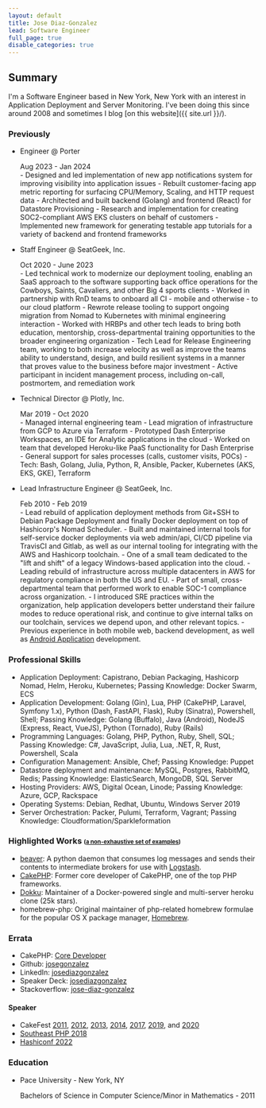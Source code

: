 ```yaml
---
layout: default
title: Jose Diaz-Gonzalez
lead: Software Engineer
full_page: true
disable_categories: true
---
```


## Summary

I'm a Software Engineer based in New York, New York with an interest in Application Deployment and Server Monitoring. I've been doing this since around 2008 and sometimes I blog [on this website]({{ site.url }}/).

### Previously

- Engineer @ Porter
  <div class="time-period">Aug 2023 - Jan 2024</div>
  - Designed and led implementation of new app notifications system for improving visibility into application issues
  - Rebuilt customer-facing app metric reporting for surfacing CPU/Memory, Scaling, and HTTP request data
  - Architected and built backend (Golang) and frontend (React) for Datastore Provisioning
  - Research and implementation for creating SOC2-compliant AWS EKS clusters on behalf of customers
  - Implemented new framework for generating testable app tutorials for a variety of backend and frontend frameworks

- Staff Engineer @ SeatGeek, Inc.
  <div class="time-period">Oct 2020 - June 2023</div>
  - Led technical work to modernize our deployment tooling, enabling an SaaS approach to the software supporting back office operations for the Cowboys, Saints, Cavaliers, and other Big 4 sports clients
  - Worked in partnership with RnD teams to onboard all CI - mobile and otherwise - to our cloud platform
  - Rewrote release tooling to support ongoing migration from Nomad to Kubernetes with minimal engineering interaction
  - Worked with HRBPs and other tech leads to bring both education, mentorship, cross-departmental training opportunities to the broader engineering organization
  - Tech Lead for Release Engineering team, working to both increase velocity as well as improve the teams ability to understand, design, and build resilient systems in a manner that proves value to the business before major investment
  - Active participant in incident management process, including on-call, postmortem, and remediation work

- Technical Director @ Plotly, Inc.
  <div class="time-period">Mar 2019 - Oct 2020</div>
  - Managed internal engineering team
  - Lead migration of infrastructure from GCP to Azure via Terraform
  - Prototyped Dash Enterprise Workspaces, an IDE for Analytic applications in the cloud
  - Worked on team that developed Heroku-like PaaS functionality for Dash Enterprise
  - General support for sales processes (calls, customer visits, POCs)
  - Tech: Bash, Golang, Julia, Python, R, Ansible, Packer, Kubernetes (AKS, EKS, GKE), Terraform

- Lead Infrastructure Engineer @ SeatGeek, Inc.
  <div class="time-period">Feb 2010 - Feb 2019</div>
  - Lead rebuild of application deployment methods from Git+SSH to Debian Package Deployment and finally Docker deployment on top of Hashicorp's Nomad Scheduler.
  - Built and maintained internal tools for self-service docker deployments via web admin/api, CI/CD pipeline via TravisCI and Gitlab, as well as our internal tooling for integrating with the AWS and Hashicorp toolchain.
  - One of a small team dedicated to the "lift and shift" of a legacy Windows-based application into the cloud.
  - Leading rebuild of infrastructure across multiple datacenters in AWS for regulatory compliance in both the US and EU.
  - Part of small, cross-departmental team that performed work to enable SOC-1 compliance across organization.
  - I introduced SRE practices within the organization, help application developers better understand their failure modes to reduce operational risk, and continue to give internal talks on our toolchain, services we depend upon, and other relevant topics.
  - Previous experience in both mobile web, backend development, as well as <a href="https://play.google.com/store/apps/details?id=com.seatgeek.android&hl=en">Android Application</a> development.

### Professional Skills

- Application Deployment: Capistrano, Debian Packaging, Hashicorp Nomad, Helm, Heroku, Kubernetes; Passing Knowledge: Docker Swarm, ECS
- Application Development: Golang (Gin), Lua, PHP (CakePHP, Laravel, Symfony 1.x), Python (Dash, FastAPI, Flask), Ruby (Sinatra), Powershell, Shell; Passing Knowledge: Golang (Buffalo), Java (Android), NodeJS (Express, React, VueJS), Python (Tornado), Ruby (Rails)
- Programming Languages: Golang, PHP, Python, Ruby, Shell, SQL; Passing Knowledge: C#, JavaScript, Julia, Lua, .NET, R, Rust, Powershell, Scala
- Configuration Management: Ansible, Chef; Passing Knowledge: Puppet
- Datastore deployment and maintenance: MySQL, Postgres, RabbitMQ, Redis; Passing Knowledge: ElasticSearch, MongoDB, SQL Server
- Hosting Providers: AWS, Digital Ocean, Linode; Passing Knowledge: Azure, GCP, Rackspace
- Operating Systems: Debian, Redhat, Ubuntu, Windows Server 2019
- Server Orchestration: Packer, Pulumi, Terraform, Vagrant; Passing Knowledge: Cloudformation/Sparkleformation

### Highlighted Works <small><small>(<a href="{{ site.url }}/open-source/">a non-exhaustive set of examples</a>)</small></small>

- [beaver](https://github.com/python-beaver/python-beaver): A python daemon that consumes log messages and sends their contents to intermediate brokers for use with [Logstash](http://logstash.net/).
- [CakePHP](https://github.com/cakephp/cakephp): Former core developer of CakePHP, one of the top PHP frameworks.
- [Dokku](https://github.com/dokku/dokku): Maintainer of a Docker-powered single and multi-server heroku clone (25k stars).
- homebrew-php: Original maintainer of php-related homebrew formulae for the popular OS X package manager, <a href="https://brew.sh/">Homebrew</a>.

### Errata

- CakePHP: <a target="_blank" href="https://cakephp.org/pages/team">Core Developer</a>
- Github: <a target="_blank" href="http://github.com/josegonzalez">josegonzalez</a>
- LinkedIn: <a target="_blank" href="http://www.linkedin.com/in/josediazgonzalez">josediazgonzalez</a>
- Speaker Deck: <a target="_blank" href="https://speakerdeck.com/josegonzalez">josediazgonzalez</a>
- Stackoverflow: <a target="_blank" href="http://stackoverflow.com/users/1515875/jose-diaz-gonzalez">jose-diaz-gonzalez</a>

#### Speaker

- CakeFest [2011](http://lanyrd.com/2011/cakefest/), [2012](http://lanyrd.com/2012/cakefest/), [2013](https://cakefest.org/archive/sanfrancisco-2013), [2014](https://cakefest.org/archive/madrid-2014), [2017](https://cakefest.org/archive/newyork-2017), [2019](https://cakefest.org/archive/tokyo-2019), and [2020](https://cakefest.org/archive/virtual-2020)
- [Southeast PHP 2018](https://speakerdeck.com/josegonzalez/12-factor-php-applications-the-remix-1)
- [Hashiconf 2022](https://youtu.be/PoZrKZOVK64)

### Education

- Pace University - New York, NY
  <p>Bachelors of Science in Computer Science/Minor in Mathematics - 2011</p>
